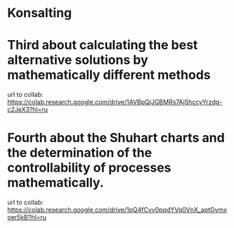 # Konsalting

# Third about calculating the best alternative solutions by mathematically different methods
url to collab: https://colab.research.google.com/drive/1AVBpQjJGBMRs7AjShccyYrzdg-c2JeX3?hl=ru

# Fourth about the Shuhart charts and the determination of the controllability of processes mathematically.
url to collab: https://colab.research.google.com/drive/1pQ4fCvv0pqdYVq0VnX_aptGymxoer5kB?hl=ru
